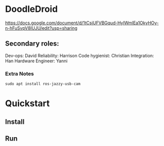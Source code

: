 # DoodleDroid

https://docs.google.com/document/d/1tCsjUFVBGqud-HylWmlEa1OkyHOy-n-hFuSvpV8IUJU/edit?usp=sharing

## Secondary roles:
Dev-ops:  David
Reliability: Harrison
Code hygienist: Christian
Integration: Han
Hardware Engineer: Yanni

### Extra Notes 

```
sudo apt install ros-jazzy-usb-cam
```
# Quickstart
## Install
## Run

